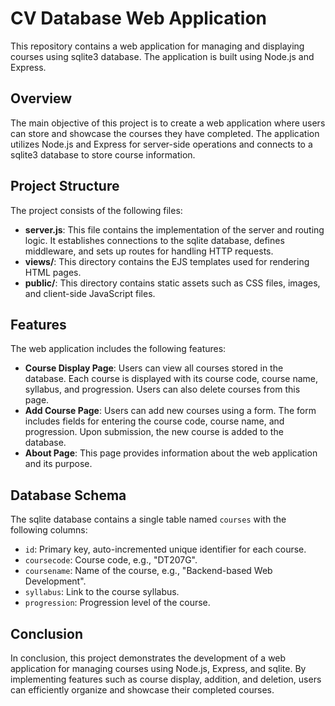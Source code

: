 # CV Database Web Application

This repository contains a web application for managing and displaying courses using sqlite3 database. The application is built using Node.js and Express.

## Overview

The main objective of this project is to create a web application where users can store and showcase the courses they have completed. The application utilizes Node.js and Express for server-side operations and connects to a sqlite3 database to store course information.

## Project Structure

The project consists of the following files:

- **server.js**: This file contains the implementation of the server and routing logic. It establishes connections to the sqlite database, defines middleware, and sets up routes for handling HTTP requests.
- **views/**: This directory contains the EJS templates used for rendering HTML pages.
- **public/**: This directory contains static assets such as CSS files, images, and client-side JavaScript files.

## Features

The web application includes the following features:

- **Course Display Page**: Users can view all courses stored in the database. Each course is displayed with its course code, course name, syllabus, and progression. Users can also delete courses from this page.
- **Add Course Page**: Users can add new courses using a form. The form includes fields for entering the course code, course name, and progression. Upon submission, the new course is added to the database.
- **About Page**: This page provides information about the web application and its purpose.

## Database Schema

The sqlite database contains a single table named `courses` with the following columns:

- `id`: Primary key, auto-incremented unique identifier for each course.
- `coursecode`: Course code, e.g., "DT207G".
- `coursename`: Name of the course, e.g., "Backend-based Web Development".
- `syllabus`: Link to the course syllabus.
- `progression`: Progression level of the course.

## Conclusion

In conclusion, this project demonstrates the development of a web application for managing courses using Node.js, Express, and sqlite. By implementing features such as course display, addition, and deletion, users can efficiently organize and showcase their completed courses.
